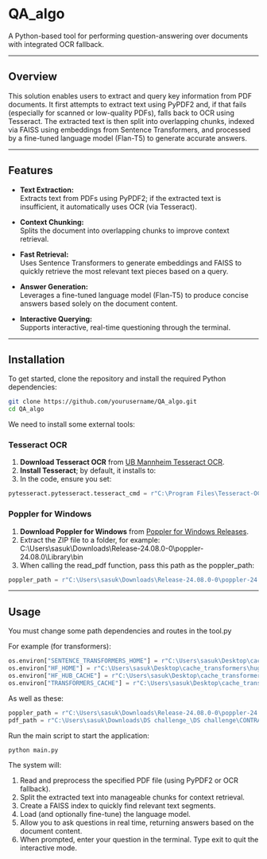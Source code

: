 # QA_algo

A Python-based tool for performing question-answering over documents with integrated OCR fallback.

---

## Overview

This solution enables users to extract and query key information from PDF documents. It first attempts to extract text using PyPDF2 and, if that fails (especially for scanned or low-quality PDFs), falls back to OCR using Tesseract. The extracted text is then split into overlapping chunks, indexed via FAISS using embeddings from Sentence Transformers, and processed by a fine-tuned language model (Flan-T5) to generate accurate answers.

---

## Features

- **Text Extraction:**  
  Extracts text from PDFs using PyPDF2; if the extracted text is insufficient, it automatically uses OCR (via Tesseract).

- **Context Chunking:**  
  Splits the document into overlapping chunks to improve context retrieval.

- **Fast Retrieval:**  
  Uses Sentence Transformers to generate embeddings and FAISS to quickly retrieve the most relevant text pieces based on a query.

- **Answer Generation:**  
  Leverages a fine-tuned language model (Flan-T5) to produce concise answers based solely on the document content.

- **Interactive Querying:**  
  Supports interactive, real-time questioning through the terminal.

---

## Installation

To get started, clone the repository and install the required Python dependencies:

```bash
git clone https://github.com/yourusername/QA_algo.git
cd QA_algo
```

We need to install some external tools:
### Tesseract OCR

1. **Download Tesseract OCR** from [UB Mannheim Tesseract OCR](https://github.com/UB-Mannheim/tesseract/wiki).  
2. **Install Tesseract**; by default, it installs to:
3. In the code, ensure you set:
```python
pytesseract.pytesseract.tesseract_cmd = r"C:\Program Files\Tesseract-OCR\tesseract.exe"
```

### Poppler for Windows
1. **Download Poppler for Windows** from [Poppler for Windows Releases]([https://github.com/UB-Mannheim/tesseract/wiki](https://github.com/oschwartz10612/poppler-windows/releases/)).
2. Extract the ZIP file to a folder, for example: C:\Users\sasuk\Downloads\Release-24.08.0-0\poppler-24.08.0\Library\bin
3. When calling the read_pdf function, pass this path as the poppler_path:
```python
poppler_path = r"C:\Users\sasuk\Downloads\Release-24.08.0-0\poppler-24.08.0\Library\bin"
```

---

## Usage
You must change some path dependencies and routes in the tool.py

For example (for transformers):
```python
os.environ["SENTENCE_TRANSFORMERS_HOME"] = r"C:\Users\sasuk\Desktop\cache_transformers"
os.environ["HF_HOME"] = r"C:\Users\sasuk\Desktop\cache_transformers\huggingface"
os.environ["HF_HUB_CACHE"] = r"C:\Users\sasuk\Desktop\cache_transformers\huggingface"
os.environ["TRANSFORMERS_CACHE"] = r"C:\Users\sasuk\Desktop\cache_transformers\transformers_cache"
```
As well as these:
```python
poppler_path = r"C:\Users\sasuk\Downloads\Release-24.08.0-0\poppler-24.08.0\Library\bin"
pdf_path = r"C:\Users\sasuk\Downloads\DS challenge_\DS challenge\CONTRATO_AP000000718.pdf"
```

Run the main script to start the application:
```python
python main.py
```

The system will:

1. Read and preprocess the specified PDF file (using PyPDF2 or OCR fallback).
2. Split the extracted text into manageable chunks for context retrieval.
3. Create a FAISS index to quickly find relevant text segments.
4. Load (and optionally fine-tune) the language model.
5. Allow you to ask questions in real time, returning answers based on the document content.
6. When prompted, enter your question in the terminal. Type exit to quit the interactive mode.
